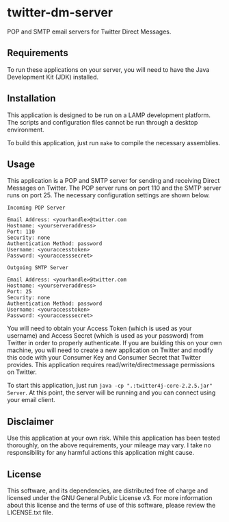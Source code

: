 # twitter-dm-server

POP and SMTP email servers for Twitter Direct Messages.


## Requirements

To run these applications on your server, you will need to have the Java Development Kit (JDK) installed.


## Installation

This application is designed to be run on a LAMP development platform. The scripts and configuration files cannot be run through a desktop environment.

To build this application, just run `make` to compile the necessary assemblies.


## Usage

This application is a POP and SMTP server for sending and receiving Direct Messages on Twitter. The POP server runs on port 110 and the SMTP server runs on port 25. The necessary configuration settings are shown below.

```
Incoming POP Server

Email Address: <yourhandle>@twitter.com
Hostname: <yourserveraddress>
Port: 110
Security: none
Authentication Method: password
Username: <youraccesstoken>
Password: <youraccesssecret>
```

```
Outgoing SMTP Server

Email Address: <yourhandle>@twitter.com
Hostname: <yourserveraddress>
Port: 25
Security: none
Authentication Method: password
Username: <youraccesstoken>
Password: <youraccesssecret>
```

You will need to obtain your Access Token (which is used as your username) and Access Secret (which is used as your password) from Twitter in order to properly authenticate. If you are building this on your own machine, you will need to create a new application on Twitter and modify this code with your Consumer Key and Consumer Secret that Twitter provides. This application requires read/write/directmessage permissions on Twitter.

To start this application, just run `java -cp ".:twitter4j-core-2.2.5.jar" Server`. At this point, the server will be running and you can connect using your email client.


## Disclaimer

Use this application at your own risk. While this application has been tested thoroughly, on the above requirements, your mileage may vary. I take no responsibility for any harmful actions this application might cause.


## License

This software, and its dependencies, are distributed free of charge and licensed under the GNU General Public License v3. For more information about this license and the terms of use of this software, please review the LICENSE.txt file.